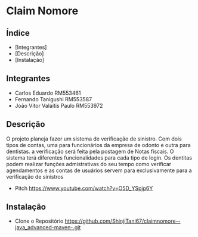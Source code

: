 # Claim Nomore  

## Índice 

- [Integrantes]
- [Descrição]   
- [Instalação]   

## Integrantes  
- Carlos Eduardo RM553461
- Fernando Tanigushi RM553587
- João Vitor Valaitis Paulo RM553972


## Descrição
O projeto planeja fazer um sistema de verificação de sinistro. Com dois tipos de contas, uma para funcionários da empresa de odonto e outra para dentistas.
a verificação será feita pela postagem de Notas fiscais.
O sistema terá diferentes funcionalidades para cada tipo de login. Os dentitas podem realizar funções admistrativas do seu tempo como verificar agendamentos e 
as contas de usuários servem para exclusivamente para a verificação de sinistros 


- Pitch
https://www.youtube.com/watch?v=O5D_YSpjp6Y

## Instalação
- Clone o Repositório
https://github.com/ShinjiTani67/claimnomore--java_advanced-maven-.git
